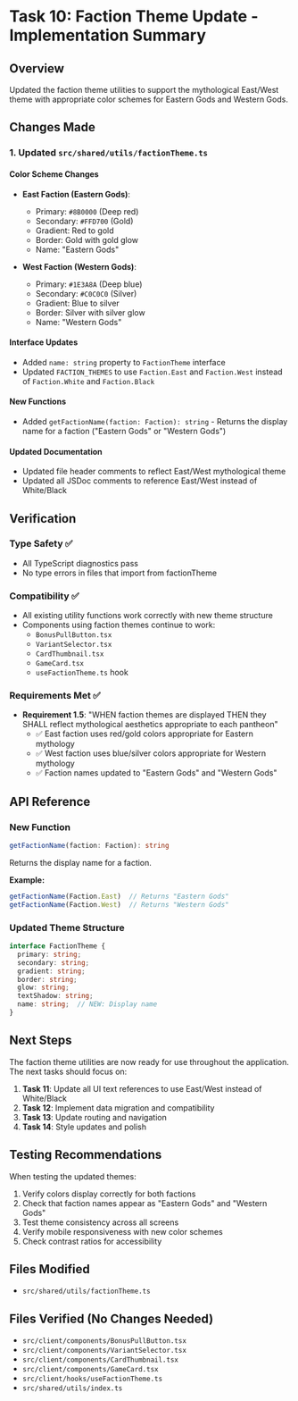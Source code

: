 # Task 10: Faction Theme Update - Implementation Summary

## Overview
Updated the faction theme utilities to support the mythological East/West theme with appropriate color schemes for Eastern Gods and Western Gods.

## Changes Made

### 1. Updated `src/shared/utils/factionTheme.ts`

#### Color Scheme Changes
- **East Faction (Eastern Gods)**:
  - Primary: `#8B0000` (Deep red)
  - Secondary: `#FFD700` (Gold)
  - Gradient: Red to gold
  - Border: Gold with gold glow
  - Name: "Eastern Gods"

- **West Faction (Western Gods)**:
  - Primary: `#1E3A8A` (Deep blue)
  - Secondary: `#C0C0C0` (Silver)
  - Gradient: Blue to silver
  - Border: Silver with silver glow
  - Name: "Western Gods"

#### Interface Updates
- Added `name: string` property to `FactionTheme` interface
- Updated `FACTION_THEMES` to use `Faction.East` and `Faction.West` instead of `Faction.White` and `Faction.Black`

#### New Functions
- Added `getFactionName(faction: Faction): string` - Returns the display name for a faction ("Eastern Gods" or "Western Gods")

#### Updated Documentation
- Updated file header comments to reflect East/West mythological theme
- Updated all JSDoc comments to reference East/West instead of White/Black

## Verification

### Type Safety ✅
- All TypeScript diagnostics pass
- No type errors in files that import from factionTheme

### Compatibility ✅
- All existing utility functions work correctly with new theme structure
- Components using faction themes continue to work:
  - `BonusPullButton.tsx`
  - `VariantSelector.tsx`
  - `CardThumbnail.tsx`
  - `GameCard.tsx`
  - `useFactionTheme.ts` hook

### Requirements Met ✅
- **Requirement 1.5**: "WHEN faction themes are displayed THEN they SHALL reflect mythological aesthetics appropriate to each pantheon"
  - ✅ East faction uses red/gold colors appropriate for Eastern mythology
  - ✅ West faction uses blue/silver colors appropriate for Western mythology
  - ✅ Faction names updated to "Eastern Gods" and "Western Gods"

## API Reference

### New Function
```typescript
getFactionName(faction: Faction): string
```
Returns the display name for a faction.

**Example:**
```typescript
getFactionName(Faction.East)  // Returns "Eastern Gods"
getFactionName(Faction.West)  // Returns "Western Gods"
```

### Updated Theme Structure
```typescript
interface FactionTheme {
  primary: string;
  secondary: string;
  gradient: string;
  border: string;
  glow: string;
  textShadow: string;
  name: string;  // NEW: Display name
}
```

## Next Steps

The faction theme utilities are now ready for use throughout the application. The next tasks should focus on:

1. **Task 11**: Update all UI text references to use East/West instead of White/Black
2. **Task 12**: Implement data migration and compatibility
3. **Task 13**: Update routing and navigation
4. **Task 14**: Style updates and polish

## Testing Recommendations

When testing the updated themes:
1. Verify colors display correctly for both factions
2. Check that faction names appear as "Eastern Gods" and "Western Gods"
3. Test theme consistency across all screens
4. Verify mobile responsiveness with new color schemes
5. Check contrast ratios for accessibility

## Files Modified
- `src/shared/utils/factionTheme.ts`

## Files Verified (No Changes Needed)
- `src/client/components/BonusPullButton.tsx`
- `src/client/components/VariantSelector.tsx`
- `src/client/components/CardThumbnail.tsx`
- `src/client/components/GameCard.tsx`
- `src/client/hooks/useFactionTheme.ts`
- `src/shared/utils/index.ts`

